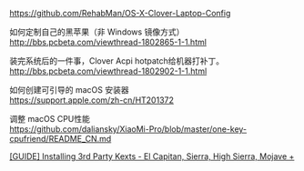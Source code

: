 https://github.com/RehabMan/OS-X-Clover-Laptop-Config  

如何定制自己的黑苹果（非 Windows 镜像方式）  
http://bbs.pcbeta.com/viewthread-1802865-1-1.html  

装完系统后的一件事，Clover Acpi hotpatch给机器打补丁。   
http://bbs.pcbeta.com/viewthread-1802902-1-1.html  

如何创建可引导的 macOS 安装器  
https://support.apple.com/zh-cn/HT201372  

调整 macOS CPU性能  
https://github.com/daliansky/XiaoMi-Pro/blob/master/one-key-cpufriend/README_CN.md  


[[GUIDE] Installing 3rd Party Kexts - El Capitan, Sierra, High Sierra, Mojave +](https://www.tonymacx86.com/threads/guide-installing-3rd-party-kexts-el-capitan-sierra-high-sierra-mojave.268964/)  
